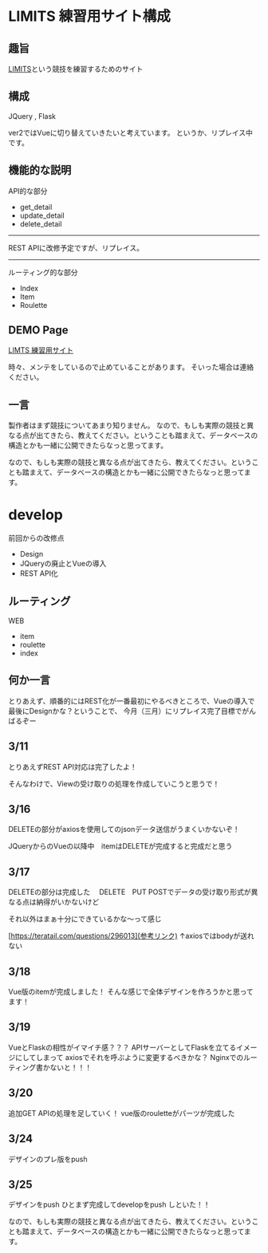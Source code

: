 # LIMITS 練習用サイト構成
## 趣旨
[LIMITS](https://limits.jp/)という競技を練習するためのサイト


## 構成
JQuery , Flask

ver2ではVueに切り替えていきたいと考えています。
というか、リプレイス中です。

## 機能的な説明
API的な部分
- get_detail
- update_detail
- delete_detail
* * *
REST APIに改修予定ですが、リプレイス。
* * *
ルーティング的な部分
- Index
- Item
- Roulette


## DEMO Page

[LIMTS 練習用サイト](https://reina-raft.xyz/rin_jin)

時々、メンテをしているので止めていることがあります。
そいった場合は連絡ください。
## 一言
製作者はまず競技についてあまり知りません。
なので、もしも実際の競技と異なる点が出てきたら、教えてください。ということも踏まえて、データベースの構造とかも一緒に公開できたらなっと思ってます。


なので、もしも実際の競技と異なる点が出てきたら、教えてください。ということも踏まえて、データベースの構造とかも一緒に公開できたらなっと思ってます。
# develop
前回からの改修点
- Design
- JQueryの廃止とVueの導入
- REST API化

## ルーティング
WEB
- item
- roulette
- index

## 何か一言
とりあえず、順番的にはREST化が一番最初にやるべきところで、Vueの導入で最後にDesignかな？ということで、
今月（三月）にリプレイス完了目標でがんばるぞー

## 3/11
とりあえずREST API対応は完了したよ！

そんなわけで、Viewの受け取りの処理を作成していこうと思うで！

## 3/16
DELETEの部分がaxiosを使用してのjsonデータ送信がうまくいかないぞ！

JQueryからのVueの以降中　itemはDELETEが完成すると完成だと思う

## 3/17
DELETEの部分は完成した　 DELETE　PUT POSTでデータの受け取り形式が異なる点は納得がいかないけど

それ以外はまぁ十分にできているかな〜って感じ

[https://teratail.com/questions/296013](参考リンク)
↑axiosではbodyが送れない

## 3/18
Vue版のitemが完成しました！
そんな感じで全体デザインを作ろうかと思ってます！

## 3/19
VueとFlaskの相性がイマイチ感？？？
APIサーバーとしてFlaskを立てるイメージにしてしまって
axiosでそれを呼ぶように変更するべきかな？
Nginxでのルーティング書かないと！！！

## 3/20
追加GET APIの処理を足していく！
vue版のrouletteがパーツが完成した

## 3/24
デザインのプレ版をpush

## 3/25
デザインをpush
ひとまず完成してdevelopをpush しといた！！

なので、もしも実際の競技と異なる点が出てきたら、教えてください。ということも踏まえて、データベースの構造とかも一緒に公開できたらなっと思ってます。

